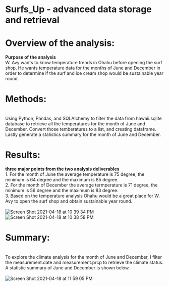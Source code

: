 # Surfs_Up - advanced data storage and retrieval
# Overview of the analysis:
**Purpose of the analysis**
<br/>W. Avy wants to know temperature trends in Ohahu before opening the surf shop.  He wants temperature data for the months of June and December in order to determine if the surf and ice cream shop would be sustainable year round. 

# Methods:
<br/>Using Python, Pandas, and SQLAlchemy to filter the data from hawaii.sqlite database to retrieve all the temperatures for the month of June and December.  Convert those temberatures to a list, and creating dataframe.  Lastly generate a statistics summary for the month of June and December. 

# Results: 
**three major points from the two analysis deliverables**
<br/>1. For the month of June the average temperature is 75 degree, the minimum is 64 degree and the maximum is 85 degree.
<br/>2. For the month of December the average termperature is 71 degree, the minimum is 56 degree and the maximum is 83 degree.
<br/>3. Based on the temperature analysis Ohahu would be a great place for W. Avy to open the surf shop and obtain sustainable year round.  
<br/>![Screen Shot 2021-04-18 at 10 39 34 PM](https://user-images.githubusercontent.com/77771292/115179848-40f6e300-a0a2-11eb-8140-9e7c4921de6d.png)
<br/>![Screen Shot 2021-04-18 at 10 38 58 PM](https://user-images.githubusercontent.com/77771292/115179862-4a804b00-a0a2-11eb-88c8-532268ff95fc.png)

# Summary: 
<br/>To explore the climate analysis for the month of June and December, I filter the measurement.date and measurement.prcp to retrieve the climate status. A statistic summary of June and December is shown below.   
<br/>![Screen Shot 2021-04-18 at 11 59 05 PM](https://user-images.githubusercontent.com/77771292/115179834-39cfd500-a0a2-11eb-8bfd-6db6f1f87b48.png)
